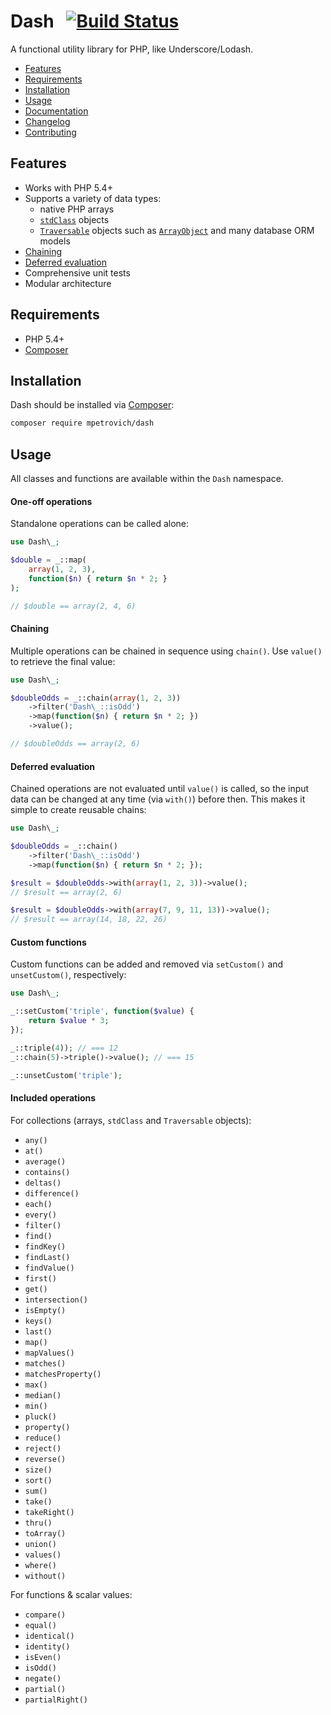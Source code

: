 Dash &nbsp; [![Build Status](https://travis-ci.org/mpetrovich/Dash.svg?branch=master)](https://travis-ci.org/mpetrovich/Dash)
====
A functional utility library for PHP, like Underscore/Lodash.

- [Features](#features)
- [Requirements](#requirements)
- [Installation](#installation)
- [Usage](#usage)
- [Documentation](docs/index.html)
- [Changelog](CHANGELOG.md)
- [Contributing](CONTRIBUTING.md)


Features
--------
- Works with PHP 5.4+
- Supports a variety of data types:
	- native PHP arrays
	- [`stdClass`](http://php.net/manual/en/reserved.classes.php) objects
	- [`Traversable`](http://php.net/manual/en/class.traversable.php) objects such as [`ArrayObject`](http://php.net/manual/en/class.arrayobject.php) and many database ORM models
- [Chaining](#chaining)
- [Deferred evaluation](#deferred-evaluation)
- Comprehensive unit tests
- Modular architecture


Requirements
------------
- PHP 5.4+
- [Composer](https://getcomposer.org/)


Installation
------------
Dash should be installed via [Composer](https://getcomposer.org/):
```sh
composer require mpetrovich/dash
```


Usage
-----
All classes and functions are available within the `Dash` namespace.


#### One-off operations
Standalone operations can be called alone:

```php
use Dash\_;

$double = _::map(
	array(1, 2, 3),
	function($n) { return $n * 2; }
);

// $double == array(2, 4, 6)
```


#### Chaining
Multiple operations can be chained in sequence using `chain()`. Use `value()` to retrieve the final value:

```php
use Dash\_;

$doubleOdds = _::chain(array(1, 2, 3))
	->filter('Dash\_::isOdd')
	->map(function($n) { return $n * 2; })
	->value();

// $doubleOdds == array(2, 6)
```


#### Deferred evaluation
Chained operations are not evaluated until `value()` is called, so the input data can be changed at any time (via `with()`) before then. This makes it simple to create reusable chains:
```php
use Dash\_;

$doubleOdds = _::chain()
	->filter('Dash\_::isOdd')
	->map(function($n) { return $n * 2; });

$result = $doubleOdds->with(array(1, 2, 3))->value();
// $result == array(2, 6)

$result = $doubleOdds->with(array(7, 9, 11, 13))->value();
// $result == array(14, 18, 22, 26)
```


#### Custom functions
Custom functions can be added and removed via `setCustom()` and `unsetCustom()`, respectively:
```php
use Dash\_;

_::setCustom('triple', function($value) {
	return $value * 3;
});

_::triple(4)); // === 12
_::chain(5)->triple()->value(); // === 15

_::unsetCustom('triple');
```


#### Included operations
For collections (arrays, `stdClass` and `Traversable` objects):

- `any()`
- `at()`
- `average()`
- `contains()`
- `deltas()`
- `difference()`
- `each()`
- `every()`
- `filter()`
- `find()`
- `findKey()`
- `findLast()`
- `findValue()`
- `first()`
- `get()`
- `intersection()`
- `isEmpty()`
- `keys()`
- `last()`
- `map()`
- `mapValues()`
- `matches()`
- `matchesProperty()`
- `max()`
- `median()`
- `min()`
- `pluck()`
- `property()`
- `reduce()`
- `reject()`
- `reverse()`
- `size()`
- `sort()`
- `sum()`
- `take()`
- `takeRight()`
- `thru()`
- `toArray()`
- `union()`
- `values()`
- `where()`
- `without()`

For functions & scalar values:

- `compare()`
- `equal()`
- `identical()`
- `identity()`
- `isEven()`
- `isOdd()`
- `negate()`
- `partial()`
- `partialRight()`
